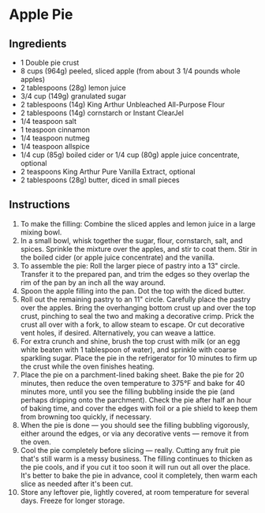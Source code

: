 # Apple Pie

## Ingredients

* 1 Double pie crust
* 8 cups (964g) peeled, sliced apple (from about 3 1/4 pounds whole apples)
* 2 tablespoons (28g) lemon juice
* 3/4 cup (149g) granulated sugar
* 2 tablespoons (14g) King Arthur Unbleached All-Purpose Flour
* 2 tablespoons (14g) cornstarch or Instant ClearJel
* 1/4 teaspoon salt
* 1 teaspoon cinnamon
* 1/4 teaspoon nutmeg
* 1/4 teaspoon allspice
* 1/4 cup (85g) boiled cider or 1/4 cup (80g) apple juice concentrate, optional
* 2 teaspoons King Arthur Pure Vanilla Extract, optional
* 2 tablespoons (28g) butter, diced in small pieces

## Instructions

1. To make the filling: Combine the sliced apples and lemon juice in a large mixing bowl.
1. In a small bowl, whisk together the sugar, flour, cornstarch, salt, and spices. Sprinkle the mixture over the apples, and stir to coat them. Stir in the boiled cider (or apple juice concentrate) and the vanilla.
1. To assemble the pie: Roll the larger piece of pastry into a 13" circle. Transfer it to the prepared pan, and trim the edges so they overlap the rim of the pan by an inch all the way around.
1. Spoon the apple filling into the pan. Dot the top with the diced butter.
1. Roll out the remaining pastry to an 11" circle. Carefully place the pastry over the apples. Bring the overhanging bottom crust up and over the top crust, pinching to seal the two and making a decorative crimp. Prick the crust all over with a fork, to allow steam to escape. Or cut decorative vent holes, if desired. Alternatively, you can weave a lattice.
1. For extra crunch and shine, brush the top crust with milk (or an egg white beaten with 1 tablespoon of water), and sprinkle with coarse sparkling sugar. Place the pie in the refrigerator for 10 minutes to firm up the crust while the oven finishes heating.
1. Place the pie on a parchment-lined baking sheet. Bake the pie for 20 minutes, then reduce the oven temperature to 375°F and bake for 40 minutes more, until you see the filling bubbling inside the pie (and perhaps dripping onto the parchment). Check the pie after half an hour of baking time, and cover the edges with foil or a pie shield to keep them from browning too quickly, if necessary.
1. When the pie is done — you should see the filling bubbling vigorously, either around the edges, or via any decorative vents — remove it from the oven.
1. Cool the pie completely before slicing — really. Cutting any fruit pie that's still warm is a messy business. The filling continues to thicken as the pie cools, and if you cut it too soon it will run out all over the place. It's better to bake the pie in advance, cool it completely, then warm each slice as needed after it's been cut.
1. Store any leftover pie, lightly covered, at room temperature for several days. Freeze for longer storage.
